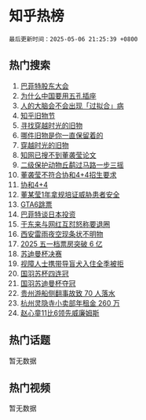 # 知乎热榜

`最后更新时间：2025-05-06 21:25:39 +0800`

## 热门搜索

1. [巴菲特股东大会](https://www.zhihu.com/search?q=%E5%B7%B4%E8%8F%B2%E7%89%B9%E8%82%A1%E4%B8%9C%E5%A4%A7%E4%BC%9A)
1. [为什么中国要用五孔插座](https://www.zhihu.com/search?q=%E4%B8%BA%E4%BB%80%E4%B9%88%E4%B8%AD%E5%9B%BD%E8%A6%81%E7%94%A8%E4%BA%94%E5%AD%94%E6%8F%92%E5%BA%A7)
1. [人的大脑会不会出现「过拟合」病](https://www.zhihu.com/search?q=%E4%BA%BA%E7%9A%84%E5%A4%A7%E8%84%91%E4%BC%9A%E4%B8%8D%E4%BC%9A%E5%87%BA%E7%8E%B0%E3%80%8C%E8%BF%87%E6%8B%9F%E5%90%88%E3%80%8D%E7%97%85)
1. [知乎旧物节](https://www.zhihu.com/search?q=%E7%9F%A5%E4%B9%8E%E6%97%A7%E7%89%A9%E8%8A%82)
1. [寻找穿越时光的旧物](https://www.zhihu.com/search?q=%E5%AF%BB%E6%89%BE%E7%A9%BF%E8%B6%8A%E6%97%B6%E5%85%89%E7%9A%84%E6%97%A7%E7%89%A9)
1. [哪件旧物是你一直保留着的](https://www.zhihu.com/search?q=%E5%93%AA%E4%BB%B6%E6%97%A7%E7%89%A9%E6%98%AF%E4%BD%A0%E4%B8%80%E7%9B%B4%E4%BF%9D%E7%95%99%E7%9D%80%E7%9A%84)
1. [穿越时光的旧物](https://www.zhihu.com/search?q=%E7%A9%BF%E8%B6%8A%E6%97%B6%E5%85%89%E7%9A%84%E6%97%A7%E7%89%A9)
1. [知网已搜不到董袭莹论文](https://www.zhihu.com/search?q=%E7%9F%A5%E7%BD%91%E5%B7%B2%E6%90%9C%E4%B8%8D%E5%88%B0%E8%91%A3%E8%A2%AD%E8%8E%B9%E8%AE%BA%E6%96%87)
1. [二级保护动物丘鹬过马路一步三摇](https://www.zhihu.com/search?q=%E4%BA%8C%E7%BA%A7%E4%BF%9D%E6%8A%A4%E5%8A%A8%E7%89%A9%E4%B8%98%E9%B9%AC%E8%BF%87%E9%A9%AC%E8%B7%AF%E4%B8%80%E6%AD%A5%E4%B8%89%E6%91%87)
1. [董袭莹不符合协和4+4招生要求](https://www.zhihu.com/search?q=%E8%91%A3%E8%A2%AD%E8%8E%B9%E4%B8%8D%E7%AC%A6%E5%90%88%E5%8D%8F%E5%92%8C4%2B4%E6%8B%9B%E7%94%9F%E8%A6%81%E6%B1%82)
1. [协和4+4](https://www.zhihu.com/search?q=%E5%8D%8F%E5%92%8C4%2B4)
1. [董某莹1年拿规培证威胁患者安全](https://www.zhihu.com/search?q=%E8%91%A3%E6%9F%90%E8%8E%B91%E5%B9%B4%E6%8B%BF%E8%A7%84%E5%9F%B9%E8%AF%81%E5%A8%81%E8%83%81%E6%82%A3%E8%80%85%E5%AE%89%E5%85%A8)
1. [GTA6跳票](https://www.zhihu.com/search?q=GTA6%E8%B7%B3%E7%A5%A8)
1. [巴菲特谈日本投资](https://www.zhihu.com/search?q=%E5%B7%B4%E8%8F%B2%E7%89%B9%E8%B0%88%E6%97%A5%E6%9C%AC%E6%8A%95%E8%B5%84)
1. [于东来与网红互怼怒称要退圈](https://www.zhihu.com/search?q=%E4%BA%8E%E4%B8%9C%E6%9D%A5%E4%B8%8E%E7%BD%91%E7%BA%A2%E4%BA%92%E6%80%BC%E6%80%92%E7%A7%B0%E8%A6%81%E9%80%80%E5%9C%88)
1. [西安雷雨夜空现条状不明物](https://www.zhihu.com/search?q=%E8%A5%BF%E5%AE%89%E9%9B%B7%E9%9B%A8%E5%A4%9C%E7%A9%BA%E7%8E%B0%E6%9D%A1%E7%8A%B6%E4%B8%8D%E6%98%8E%E7%89%A9)
1. [2025 五一档票房突破 6 亿](https://www.zhihu.com/search?q=2025%20%E4%BA%94%E4%B8%80%E6%A1%A3%E7%A5%A8%E6%88%BF%E7%AA%81%E7%A0%B4%206%20%E4%BA%BF)
1. [苏迪曼杯决赛](https://www.zhihu.com/search?q=%E8%8B%8F%E8%BF%AA%E6%9B%BC%E6%9D%AF%E5%86%B3%E8%B5%9B)
1. [视障人士携带导盲犬入住全季被拒](https://www.zhihu.com/search?q=%E8%A7%86%E9%9A%9C%E4%BA%BA%E5%A3%AB%E6%90%BA%E5%B8%A6%E5%AF%BC%E7%9B%B2%E7%8A%AC%E5%85%A5%E4%BD%8F%E5%85%A8%E5%AD%A3%E8%A2%AB%E6%8B%92)
1. [国羽苏杯四连冠](https://www.zhihu.com/search?q=%E5%9B%BD%E7%BE%BD%E8%8B%8F%E6%9D%AF%E5%9B%9B%E8%BF%9E%E5%86%A0)
1. [国羽苏迪曼杯夺冠 ](https://www.zhihu.com/search?q=%E5%9B%BD%E7%BE%BD%E8%8B%8F%E8%BF%AA%E6%9B%BC%E6%9D%AF%E5%A4%BA%E5%86%A0%20)
1. [贵州游船侧翻事故致 70 人落水](https://www.zhihu.com/search?q=%E8%B4%B5%E5%B7%9E%E6%B8%B8%E8%88%B9%E4%BE%A7%E7%BF%BB%E4%BA%8B%E6%95%85%E8%87%B4%2070%20%E4%BA%BA%E8%90%BD%E6%B0%B4)
1. [杭州灵隐寺小卖部年租金 260 万](https://www.zhihu.com/search?q=%E6%9D%AD%E5%B7%9E%E7%81%B5%E9%9A%90%E5%AF%BA%E5%B0%8F%E5%8D%96%E9%83%A8%E5%B9%B4%E7%A7%9F%E9%87%91%20260%20%E4%B8%87)
1. [赵心童11比6领先威廉姆斯](https://www.zhihu.com/search?q=%E8%B5%B5%E5%BF%83%E7%AB%A511%E6%AF%946%E9%A2%86%E5%85%88%E5%A8%81%E5%BB%89%E5%A7%86%E6%96%AF)

## 热门话题

暂无数据

## 热门视频

暂无数据